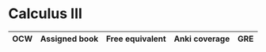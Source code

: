 

# Calculus III

| OCW    | Assigned book       | Free equivalent | Anki coverage | GRE   |
| ------- | ------------- | ------------------- | --------------- | ------------- |
